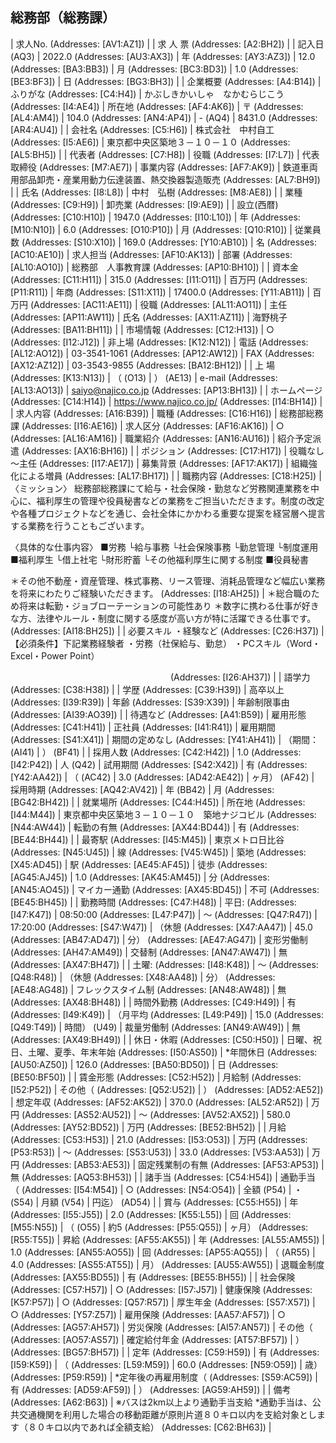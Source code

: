 ## 総務部（総務課）

| 求人No. (Addresses: [AV1:AZ1]) |
| 求  人  票 (Addresses: [A2:BH2]) |
| 記入日 (AQ3) | 2022.0 (Addresses: [AU3:AX3]) | 年 (Addresses: [AY3:AZ3]) | 12.0 (Addresses: [BA3:BB3]) | 月 (Addresses: [BC3:BD3]) | 1.0 (Addresses: [BE3:BF3]) | 日 (Addresses: [BG3:BH3]) |
| 企業概要 (Addresses: [A4:B14]) | ふりがな (Addresses: [C4:H4]) | かぶしきかいしゃ　なかむらじこう (Addresses: [I4:AE4]) | 所在地 (Addresses: [AF4:AK6]) | 〒 (Addresses: [AL4:AM4]) | 104.0 (Addresses: [AN4:AP4]) | - (AQ4) | 8431.0 (Addresses: [AR4:AU4]) |
| 会社名 (Addresses: [C5:H6]) | 株式会社　中村自工 (Addresses: [I5:AE6]) | 東京都中央区築地３－１０－１０ (Addresses: [AL5:BH5]) |
| 代表者 (Addresses: [C7:H8]) | 役職 (Addresses: [I7:L7]) | 代表取締役 (Addresses: [M7:AE7]) | 事業内容 (Addresses: [AF7:AK9]) | 鉄道車両用部品卸売・産業用動力伝達装置、熱交換器製造販売 (Addresses: [AL7:BH9]) |
| 氏名 (Addresses: [I8:L8]) | 中村　弘樹 (Addresses: [M8:AE8]) |
| 業種 (Addresses: [C9:H9]) | 卸売業 (Addresses: [I9:AE9]) |
| 設立(西暦) (Addresses: [C10:H10]) | 1947.0 (Addresses: [I10:L10]) | 年 (Addresses: [M10:N10]) | 6.0 (Addresses: [O10:P10]) | 月 (Addresses: [Q10:R10]) | 従業員数 (Addresses: [S10:X10]) | 169.0 (Addresses: [Y10:AB10]) | 名 (Addresses: [AC10:AE10]) | 求人担当 (Addresses: [AF10:AK13]) | 部署 (Addresses: [AL10:AO10]) | 総務部　人事教育課 (Addresses: [AP10:BH10]) |
| 資本金 (Addresses: [C11:H11]) | 315.0 (Addresses: [I11:O11]) | 百万円 (Addresses: [P11:R11]) | 年商 (Addresses: [S11:X11]) | 17400.0 (Addresses: [Y11:AB11]) | 百万円 (Addresses: [AC11:AE11]) | 役職 (Addresses: [AL11:AO11]) | 主任 (Addresses: [AP11:AW11]) | 氏名 (Addresses: [AX11:AZ11]) | 海野桃子 (Addresses: [BA11:BH11]) |
| 市場情報 (Addresses: [C12:H13]) | ○ (Addresses: [I12:J12]) | 非上場 (Addresses: [K12:N12]) | 電話 (Addresses: [AL12:AO12]) | 03-3541-1061 (Addresses: [AP12:AW12]) | FAX (Addresses: [AX12:AZ12]) | 03-3543-9855 (Addresses: [BA12:BH12]) |
| 上   場 (Addresses: [K13:N13]) | （ (O13) | ） (AE13) | e-mail (Addresses: [AL13:AO13]) | saiyo@najico.co.jp (Addresses: [AP13:BH13]) |
| ホームページ (Addresses: [C14:H14]) | https://www.najico.co.jp/ (Addresses: [I14:BH14]) |
| 求人内容 (Addresses: [A16:B39]) | 職種 (Addresses: [C16:H16]) | 総務部総務課 (Addresses: [I16:AE16]) | 求人区分 (Addresses: [AF16:AK16]) | ○ (Addresses: [AL16:AM16]) | 職業紹介 (Addresses: [AN16:AU16]) | 紹介予定派遣 (Addresses: [AX16:BH16]) |
| ポジション (Addresses: [C17:H17]) | 役職なし～主任 (Addresses: [I17:AE17]) | 募集背景 (Addresses: [AF17:AK17]) | 組織強化による増員 (Addresses: [AL17:BH17]) |
| 職務内容 (Addresses: [C18:H25]) | 〈ミッション〉
総務部総務課にて給与・社会保険・勤怠など労務関連業務を中心に、福利厚生の管理や役員秘書などの業務をご担当いただきます。制度の改定や各種プロジェクトなどを通じ、会社全体にかかわる重要な提案を経営層へ提言する業務を行うこともございます。

〈具体的な仕事内容〉 
■労務
└給与事務
└社会保険事務
└勤怠管理
└制度運用
■福利厚生
└借上社宅
└財形貯蓄
└その他福利厚生に関する制度
■役員秘書

＊その他不動産・資産管理、株式事務、リース管理、消耗品管理など幅広い業務を将来にわたりご経験いただきます。 (Addresses: [I18:AH25]) | ＊総合職のため将来は転勤・ジョブローテーションの可能性あり
＊数字に携わる仕事が好きな方、法律やルール・制度に関する感度が高い方が特に活躍できる仕事です。 (Addresses: [AI18:BH25]) |
| 必要スキル
・経験など (Addresses: [C26:H37]) | 【必須条件】下記業務経験者
・労務（社保給与、勤怠）
・PCスキル（Word・Excel・Power Point）　　　　　

　　　　　　　　　　　　　　　　　　 (Addresses: [I26:AH37]) |
| 語学力 (Addresses: [C38:H38]) |
| 学歴 (Addresses: [C39:H39]) | 高卒以上 (Addresses: [I39:R39]) | 年齢 (Addresses: [S39:X39]) | 年齢制限事由 (Addresses: [AI39:AO39]) |
| 待遇など (Addresses: [A41:B59]) | 雇用形態 (Addresses: [C41:H41]) | 正社員 (Addresses: [I41:R41]) | 雇用期間 (Addresses: [S41:X41]) | 期間の定めなし (Addresses: [Y41:AH41]) | （期間： (AI41) | ） (BF41) |
| 採用人数 (Addresses: [C42:H42]) | 1.0 (Addresses: [I42:P42]) | 人 (Q42) | 試用期間 (Addresses: [S42:X42]) | 有 (Addresses: [Y42:AA42]) | （ (AC42) | 3.0 (Addresses: [AD42:AE42]) | ヶ月） (AF42) | 採用時期 (Addresses: [AQ42:AV42]) | 年 (BB42) | 月 (Addresses: [BG42:BH42]) |
| 就業場所 (Addresses: [C44:H45]) | 所在地 (Addresses: [I44:M44]) | 東京都中央区築地３－１０－１０　築地ナジコビル (Addresses: [N44:AW44]) | 転勤の有無 (Addresses: [AX44:BD44]) | 有 (Addresses: [BE44:BH44]) |
| 最寄駅 (Addresses: [I45:M45]) | 東京メトロ日比谷 (Addresses: [N45:U45]) | 線 (Addresses: [V45:W45]) | 築地 (Addresses: [X45:AD45]) | 駅 (Addresses: [AE45:AF45]) | 徒歩 (Addresses: [AG45:AJ45]) | 1.0 (Addresses: [AK45:AM45]) | 分 (Addresses: [AN45:AO45]) | マイカー通勤 (Addresses: [AX45:BD45]) | 不可 (Addresses: [BE45:BH45]) |
| 勤務時間 (Addresses: [C47:H48]) | 平日: (Addresses: [I47:K47]) | 08:50:00 (Addresses: [L47:P47]) | ～ (Addresses: [Q47:R47]) | 17:20:00 (Addresses: [S47:W47]) | （休憩 (Addresses: [X47:AA47]) | 45.0 (Addresses: [AB47:AD47]) | 分） (Addresses: [AE47:AG47]) | 変形労働制 (Addresses: [AH47:AM49]) | 交替制 (Addresses: [AN47:AW47]) | 無 (Addresses: [AX47:BH47]) |
| 土曜: (Addresses: [I48:K48]) | ～ (Addresses: [Q48:R48]) | （休憩 (Addresses: [X48:AA48]) | 分） (Addresses: [AE48:AG48]) | フレックスタイム制 (Addresses: [AN48:AW48]) | 無 (Addresses: [AX48:BH48]) |
| 時間外勤務 (Addresses: [C49:H49]) | 有 (Addresses: [I49:K49]) | （月平均 (Addresses: [L49:P49]) | 15.0 (Addresses: [Q49:T49]) | 時間） (U49) | 裁量労働制 (Addresses: [AN49:AW49]) | 無 (Addresses: [AX49:BH49]) |
| 休日・休暇 (Addresses: [C50:H50]) | 日曜、祝日、土曜、夏季、年末年始 (Addresses: [I50:AS50]) | *年間休日 (Addresses: [AU50:AZ50]) | 126.0 (Addresses: [BA50:BD50]) | 日 (Addresses: [BE50:BF50]) |
| 賃金形態 (Addresses: [C52:H52]) | 月給制 (Addresses: [I52:P52]) | その他（ (Addresses: [Q52:U52]) | ） (Addresses: [AD52:AE52]) | 想定年収 (Addresses: [AF52:AK52]) | 370.0 (Addresses: [AL52:AR52]) | 万円 (Addresses: [AS52:AU52]) | ～ (Addresses: [AV52:AX52]) | 580.0 (Addresses: [AY52:BD52]) | 万円 (Addresses: [BE52:BH52]) |
| 月給 (Addresses: [C53:H53]) | 21.0 (Addresses: [I53:O53]) | 万円 (Addresses: [P53:R53]) | ～ (Addresses: [S53:U53]) | 33.0 (Addresses: [V53:AA53]) | 万円 (Addresses: [AB53:AE53]) | 固定残業制の有無 (Addresses: [AF53:AP53]) | 無 (Addresses: [AQ53:BH53]) |
| 諸手当 (Addresses: [C54:H54]) | 通勤手当 （ (Addresses: [I54:M54]) | ○ (Addresses: [N54:O54]) | 全額 (P54) | ・ (S54) | 月額 (V54) | 円迄） (AD54) |
| 賞与 (Addresses: [C55:H55]) | 年 (Addresses: [I55:J55]) | 2.0 (Addresses: [K55:L55]) | 回 (Addresses: [M55:N55]) | （ (O55) | 約5 (Addresses: [P55:Q55]) | ヶ月） (Addresses: [R55:T55]) | 昇給 (Addresses: [AF55:AK55]) | 年 (Addresses: [AL55:AM55]) | 1.0 (Addresses: [AN55:AO55]) | 回 (Addresses: [AP55:AQ55]) | （ (AR55) | 4.0 (Addresses: [AS55:AT55]) | 月） (Addresses: [AU55:AW55]) | 退職金制度 (Addresses: [AX55:BD55]) | 有 (Addresses: [BE55:BH55]) |
| 社会保険 (Addresses: [C57:H57]) | ○ (Addresses: [I57:J57]) | 健康保険 (Addresses: [K57:P57]) | ○ (Addresses: [Q57:R57]) | 厚生年金 (Addresses: [S57:X57]) | ○ (Addresses: [Y57:Z57]) | 雇用保険 (Addresses: [AA57:AF57]) | ○ (Addresses: [AG57:AH57]) | 労災保険 (Addresses: [AI57:AN57]) | その他（ (Addresses: [AO57:AS57]) | 確定給付年金 (Addresses: [AT57:BF57]) | ） (Addresses: [BG57:BH57]) |
| 定年 (Addresses: [C59:H59]) | 有 (Addresses: [I59:K59]) | （ (Addresses: [L59:M59]) | 60.0 (Addresses: [N59:O59]) | 歳） (Addresses: [P59:R59]) | *定年後の再雇用制度（ (Addresses: [S59:AC59]) | 有 (Addresses: [AD59:AF59]) | ） (Addresses: [AG59:AH59]) |
| 備考 (Addresses: [A62:B63]) | ※バスは2km以上より通勤手当支給
*通勤手当は、公共交通機関を利用した場合の移動距離が原則片道８０キロ以内を支給対象とします（８０キロ以内であれば全額支給） (Addresses: [C62:BH63]) |

